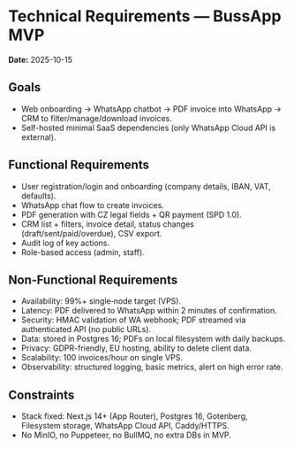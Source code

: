 # Technical Requirements — BussApp MVP
**Date:** 2025-10-15

## Goals
- Web onboarding → WhatsApp chatbot → PDF invoice into WhatsApp → CRM to filter/manage/download invoices.
- Self-hosted minimal SaaS dependencies (only WhatsApp Cloud API is external).

## Functional Requirements
- User registration/login and onboarding (company details, IBAN, VAT, defaults).
- WhatsApp chat flow to create invoices.
- PDF generation with CZ legal fields + QR payment (SPD 1.0).
- CRM list + filters, invoice detail, status changes (draft/sent/paid/overdue), CSV export.
- Audit log of key actions.
- Role-based access (admin, staff).

## Non‑Functional Requirements
- Availability: 99%+ single‑node target (VPS).
- Latency: PDF delivered to WhatsApp within 2 minutes of confirmation.
- Security: HMAC validation of WA webhook; PDF streamed via authenticated API (no public URLs).
- Data: stored in Postgres 16; PDFs on local filesystem with daily backups.
- Privacy: GDPR-friendly, EU hosting, ability to delete client data.
- Scalability: 100 invoices/hour on single VPS.
- Observability: structured logging, basic metrics, alert on high error rate.

## Constraints
- Stack fixed: Next.js 14+ (App Router), Postgres 16, Gotenberg, Filesystem storage, WhatsApp Cloud API, Caddy/HTTPS.
- No MinIO, no Puppeteer, no BullMQ, no extra DBs in MVP.

